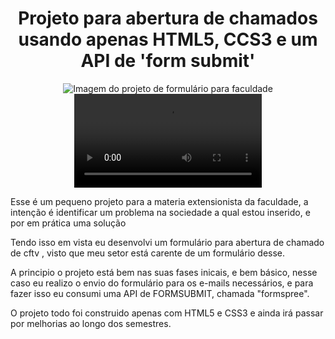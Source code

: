 <div align="center">
  <h1>Projeto para abertura de chamados usando apenas HTML5, CCS3 e um API de 'form submit'</h1>
  <img src="https://github.com/LucasPaesleme/Projeto-Formulario-REFIT/assets/165165973/755ede01-5895-448d-8b12-c975d9a6db44" alt="Imagem do projeto de formulário para faculdade" />
  <video autoplay src=""/>
</div>

<div>
  <p>Esse é um pequeno projeto para a materia extensionista da faculdade, a intenção é identificar um problema na sociedade a qual estou inserido, e por em prática uma solução</p>
  <p>Tendo isso em vista eu desenvolvi um formulário para abertura de chamado de cftv , visto que meu setor está carente de um formulário desse.</p>
  <p>
    A principio o projeto está bem nas suas fases inicais, e bem básico, nesse caso eu realizo o envio do formulário para os e-mails necessários, e para fazer isso eu consumi uma API de FORMSUBMIT, chamada "formspree".
  </p>
  <p> O projeto todo foi construido apenas com HTML5 e CSS3 e ainda irá passar por melhorias ao longo dos semestres.</p>
</div>
